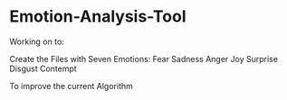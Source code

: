 # Emotion-Analysis-Tool

Working on to:


Create the Files with Seven Emotions:
Fear
Sadness
Anger
Joy
Surprise
Disgust 
Contempt 


To improve the current Algorithm

